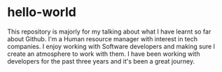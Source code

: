 # hello-world
This repository is majorly for my talking about what I have learnt so far about Github.
I'm a Human resource manager with interest in tech companies. I enjoy working with Software developers and making sure I create an atmosphere to work with them.
I have been working with developers for the past three years and it's been a great journey. 
